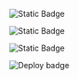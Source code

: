 

![Static Badge](https://img.shields.io/badge/Python-3776AB?style=for-the-badge&logo=python&logoColor=white)

![Static Badge](https://img.shields.io/badge/GNU_AGPLv3-purple)

![Static Badge](https://img.shields.io/badge/Linux-FCC624?style=for-the-badge&logo=linux&logoColor=black)

![Deploy badge](https://github.com/RAV-Organization/SE_HW_1/actions/workflows/python-app.yml/badge.svg)

<!-- [![Python application](https://github.com/RAV-Organization/SE_HW_1/actions/workflows/python-app.yml/badge.svg)](https://github.com/RAV-Organization/SE_HW_1/actions/workflows/python-app.yml) -->
<!-- 

![example workflow](https://github.com/github/docs/actions/workflows/python-app.yml/badge.svg) -->
